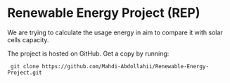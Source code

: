 # Renewable Energy Project (REP)
We are trying to calculate the usage energy in aim to compare it with solar cells capacity.

The project is hosted on GitHub. Get a copy by running:

<p> <code> git clone https://github.com/Mahdi-Abdollahii/Renewable-Energy-Project.git </code> </p>
